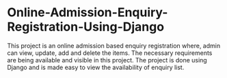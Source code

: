 # Online-Admission-Enquiry-Registration-Using-Django
This project is an online admission based enquiry registration where, admin can view, update, add and delete the items. The necessary requirements are being available and visible in this project. The project is done using Django and is made easy to view the availability of enquiry list.
